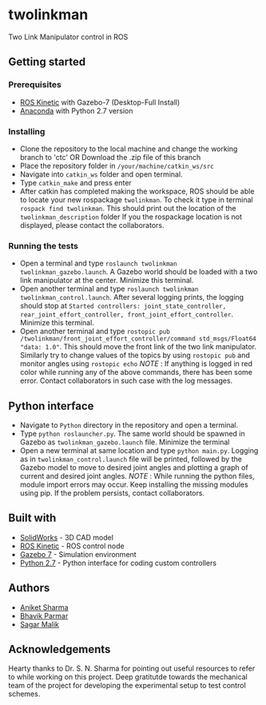 # twolinkman
Two Link Manipulator control in ROS

## Getting started

### Prerequisites
* [ROS Kinetic](http://wiki.ros.org/kinetic/Installation/Ubuntu) with Gazebo-7 (Desktop-Full Install)
* [Anaconda](https://www.anaconda.com/download/) with Python 2.7 version

### Installing
* Clone the repository to the local machine and change the working branch to 'ctc' OR Download the .zip file of this branch
* Place the repository folder in ```/your/machine/catkin_ws/src```
* Navigate into ```catkin_ws``` folder and open terminal.
* Type ```catkin_make``` and press enter
* After catkin has completed making the workspace, ROS should be able to locate your new rospackage ```twolinkman```. To check it type in terminal ```rospack find twolinkman```. This should print out the location of the ```twolinkman_description``` folder
If you the rospackage location is not displayed, please contact the collaborators.

### Running the tests
* Open a terminal and type ```roslaunch twolinkman twolinkman_gazebo.launch```. A Gazebo world should be loaded with a two link manipulator at the center. Minimize this terminal.
* Open another terminal and type ```roslaunch twolinkman twolinkman_control.launch```. After several logging prints, the logging should stop at ```Started controllers: joint_state_controller, rear_joint_effort_controller, front_joint_effort_controller```. Minimize this terminal.
* Open another terminal and type ```rostopic pub /twolinkman/front_joint_effort_controller/command std_msgs/Float64 "data: 1.0"```. This should move the front link of the two link manipulator. Similarly try to change values of the topics by using ```rostopic pub``` and monitor angles using ```rostopic echo```
*NOTE* : If anything is logged in red color while running any of the above commands, there has been some error. Contact collaborators in such case with the log messages.

## Python interface
* Navigate to ```Python``` directory in the repository and open a terminal.
* Type ```python roslauncher.py```. The same world should be spawned in Gazebo as ```twolinkman_gazebo.launch``` file. Minimize the terminal
* Open a new terminal at same location and type ```python main.py```. Logging as in ```twolinkman_control.launch``` file will be printed, followed by the Gazebo model to move to desired joint angles and plotting a graph of current and desired joint angles.
*NOTE* : While running the python files, module import errors may occur. Keep installing the missing modules using pip. If the problem persists, contact collaborators.

## Built with
* [SolidWorks](http://www.solidworks.in/Default.htm) - 3D CAD model
* [ROS Kinetic](http://wiki.ros.org/kinetic) - ROS control node
* [Gazebo 7](http://gazebosim.org/) - Simulation environment
* [Python 2.7](https://anaconda.org/) - Python interface for coding custom controllers

## Authors
* [Aniket Sharma](https://github.com/aniket0112)
* [Bhavik Parmar](https://github.com/parmarbhavik)
* [Sagar Malik](https://github.com/maliksagar96)

## Acknowledgements
Hearty thanks to Dr. S. N. Sharma for pointing out useful resources to refer to while working on this project. Deep gratitutde towards the mechanical team of the project for developing the experimental setup to test control schemes. 
